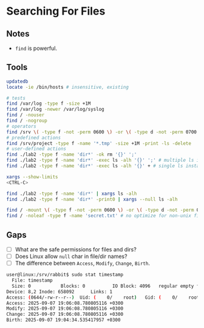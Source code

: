 # Searching For Files

## Notes
- `find` is powerful.

## Tools

```bash
updatedb
locate -ie /bin/hosts # insensitive, existing

# tests
find /var/log -type f -size +1M
find /var/log -newer /var/log/syslog
find / -nouser
find / -nogroup
# operators
find /srv \( -type f -not -perm 0600 \) -or \( -type d -not -perm 0700 \)
# predefined actions
find /srv/project -type f -name '*.tmp' -size +1M -print -ls -delete
# user-defined actions
find ./lab2 -type f -name 'dir*' -ok rm '{}' ';'
find ./lab2 -type f -name 'dir*' -exec ls -alh '{}' ';' # multiple ls instances
find ./lab2 -type f -name 'dir*' -exec ls -alh '{}' + # single ls instance

xargs --show-limits
<CTRL-C>

find ./lab2 -type f -name 'dir*' | xargs ls -alh
find ./lab2 -type f -name 'dir*' -print0 | xargs --null ls -alh

find / -mount \( -type f -not -perm 0600 \) -or \( -type d -not -perm 0700 \) # avoid mounted filesystems
find / -noleaf -type f -name 'secret.txt' # no optimize for non-unix filesystem
```

## Gaps
- [ ] What are the safe permissions for files and dirs?
- [ ] Does Linux allow `null` char in file/dir names?
- [ ] The difference between `Access`, `Modify`, `Change`, `Birth`.

```bash
user@linux:/srv/rabbit$ sudo stat timestamp 
  File: timestamp
  Size: 0         	Blocks: 0          IO Block: 4096   regular empty file
Device: 8,2	Inode: 658092      Links: 1
Access: (0644/-rw-r--r--)  Uid: (    0/    root)   Gid: (    0/    root)
Access: 2025-09-07 19:06:08.780805116 +0300
Modify: 2025-09-07 19:06:08.780805116 +0300
Change: 2025-09-07 19:06:08.780805116 +0300
Birth: 2025-09-07 19:04:34.535417957 +0300
```
